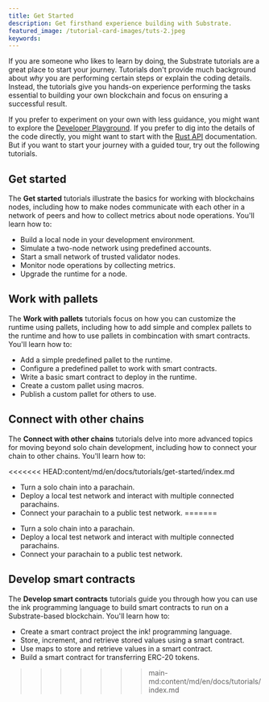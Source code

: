 ```yaml
---
title: Get Started
description: Get firsthand experience building with Substrate.
featured_image: /tutorial-card-images/tuts-2.jpeg
keywords:
---
```


If you are someone who likes to learn by doing, the Substrate tutorials are a great place to start your journey.
Tutorials don't provide much background about _why_ you are performing certain steps or explain the coding details.
Instead, the tutorials give you hands-on experience performing the tasks essential to building your own blockchain and focus on ensuring a successful result.

If you prefer to experiment on your own with less guidance, you might want to explore the [Developer Playground]().
If you prefer to dig into the details of the code directly, you might want to start with the [Rust API]() documentation.
But if you want to start your journey with a guided tour, try out the following tutorials.

## Get started

The **Get started** tutorials illustrate the basics for working with blockchains nodes, including how to make nodes communicate with each other in a network of peers and how to collect metrics about node operations.
You'll learn how to:

- Build a local node in your development environment.
- Simulate a two-node network using predefined accounts.
- Start a small network of trusted validator nodes.
- Monitor node operations by collecting metrics.
- Upgrade the runtime for a node.

## Work with pallets

The **Work with pallets** tutorials focus on how you can customize the runtime using pallets, including how to add simple and complex pallets to the runtime and how to use pallets in combincation with smart contracts.
You'll learn how to:

- Add a simple predefined pallet to the runtime.
- Configure a predefined pallet to work with smart contracts.
- Write a basic smart contract to deploy in the runtime.
- Create a custom pallet using macros.
- Publish a custom pallet for others to use.

## Connect with other chains

The **Connect with other chains** tutorials delve into more advanced topics for moving beyond solo chain development, including how to connect your chain to other chains.
You'll learn how to:

<<<<<<< HEAD:content/md/en/docs/tutorials/get-started/index.md
- Turn a solo chain into a parachain.
- Deploy a local test network and interact with multiple connected parachains.
- Connect your parachain to a public test network.
=======
* Turn a solo chain into a parachain.
* Deploy a local test network and interact with multiple connected parachains.
* Connect your parachain to a public test network.

## Develop smart contracts

The **Develop smart contracts** tutorials guide you through how you can use the ink programming language to build smart contracts to run on a Substrate-based blockchain.
You'll learn how to:

* Create a smart contract project the ink! programming language.
* Store, increment, and retrieve stored values using a smart contract.
* Use maps to store and retrieve values in a smart contract.
* Build a smart contract for transferring ERC-20 tokens.
>>>>>>> main-md:content/md/en/docs/tutorials/index.md
